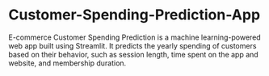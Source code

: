 # Customer-Spending-Prediction-App
E-commerce Customer Spending Prediction is a machine learning-powered web app built using Streamlit. It predicts the yearly spending of customers based on their behavior, such as session length, time spent on the app and website, and membership duration.
